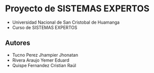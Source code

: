 # Proyecto de SISTEMAS EXPERTOS
* Universidad Nacional de San Cristobal de Huamanga
* Curso de SISTEMAS EXPERTOS

## Autores
* Tucno Perez Jhampier Jhonatan
* Rivera Araujo Yemer Eduard
* Quispe Fernandez Cristian Raúl